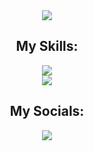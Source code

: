 <div align="center">
  <img
    src="https://readme-typing-svg.herokuapp.com/?font=Righteous&size=35&center=true&vCenter=true&width=500&height=70&color=00BCD4&duration=3000&lines=Hi+There!+👋;+I'm+Yashar+Mohamadi!;"
  />

  <h2>My Skills:</h2>
  <img
    src="https://skillicons.dev/icons?i=html,css,bootstrap,javascript,react"
  />
  <br />
  <img
    src="https://skillicons.dev/icons?i=vscode,github,git,firebase"
  />
  <h2>My Socials:</h2>
  <img
    src="https://skillicons.dev/icons?i=instagram"
  />
</div>
